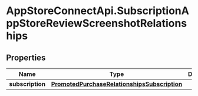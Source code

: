 # AppStoreConnectApi.SubscriptionAppStoreReviewScreenshotRelationships

## Properties

Name | Type | Description | Notes
------------ | ------------- | ------------- | -------------
**subscription** | [**PromotedPurchaseRelationshipsSubscription**](PromotedPurchaseRelationshipsSubscription.md) |  | [optional] 



